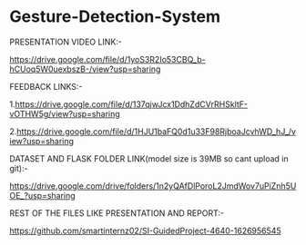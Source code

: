# Gesture-Detection-System

PRESENTATION VIDEO LINK:- 

https://drive.google.com/file/d/1yoS3R2Io53CBQ_b-hCUoq5W0uexbszB-/view?usp=sharing

FEEDBACK LINKS:- 

1.https://drive.google.com/file/d/137qjwJcx1DdhZdCVrRHSkltF-vOTHW5g/view?usp=sharing 

2.https://drive.google.com/file/d/1HJU1baFQ0d1u33F98RjboaJcvhWD_hJ_/view?usp=sharing

DATASET AND FLASK FOLDER LINK(model size is 39MB so cant upload in git):- 

https://drive.google.com/drive/folders/1n2yQAfDlPoroL2JmdWov7uPiZnh5UOE_?usp=sharing

REST OF THE FILES LIKE PRESENTATION AND REPORT:-

https://github.com/smartinternz02/SI-GuidedProject-4640-1626956545
